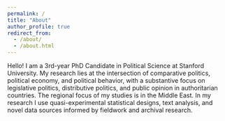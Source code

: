 ```yaml
---
permalink: /
title: "About"
author_profile: true
redirect_from: 
  - /about/
  - /about.html
---
```


Hello! I am a 3rd-year PhD Candidate in Political Science at Stanford University. My research lies at the intersection of comparative politics, political economy, and political behavior, with a substantive focus on legislative politics, distributive politics, and public opinion in authoritarian countries. The regional focus of my studies is in the Middle East. In my research I use quasi-experimental statistical designs, text analysis, and novel data sources informed by fieldwork and archival research. 
